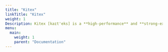 ```yaml
---
title: "Kitex"
linkTitle: "Kitex"
weight: 1
Description: Kitex [kaɪt'eks] is a **high-performance** and **strong-extensibility** Go RPC framework that helps developers build microservices. If the performance and extensibility are the main concerns when you develop microservices, Kitex can be a good choice.
menu:
  main:
    weight: 1
    parent: "Documentation"
---
```


